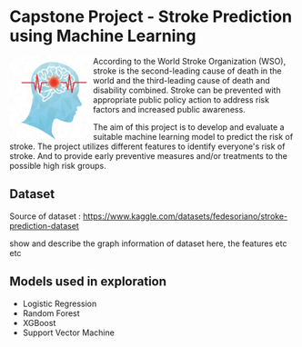 # Capstone Project - Stroke Prediction using Machine Learning

<div>
    <img align="left" height="150" src="images/stroke-img.jpg">
    <p>
      According to the World Stroke Organization (WSO), stroke is the second-leading cause of death in the world and the third-leading cause of death and disability combined. 
Stroke can be prevented with appropriate public policy action to address risk factors and increased public awareness.

The aim of this project is to develop and evaluate a suitable machine learning model to predict the risk of stroke. The project utilizes different features to identify everyone's risk of stroke. And to provide early preventive measures and/or treatments to the possible high risk groups.
    </p>
</div>



## Dataset
Source of dataset : https://www.kaggle.com/datasets/fedesoriano/stroke-prediction-dataset

show and describe the graph information of dataset here, the features etc etc


## Models used in exploration
- Logistic Regression
- Random Forest
- XGBoost
- Support Vector Machine
